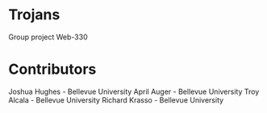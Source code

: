 # Trojans
Group project Web-330

# Contributors
Joshua Hughes - Bellevue University
April Auger - Bellevue University
Troy Alcala - Bellevue University
Richard Krasso - Bellevue University